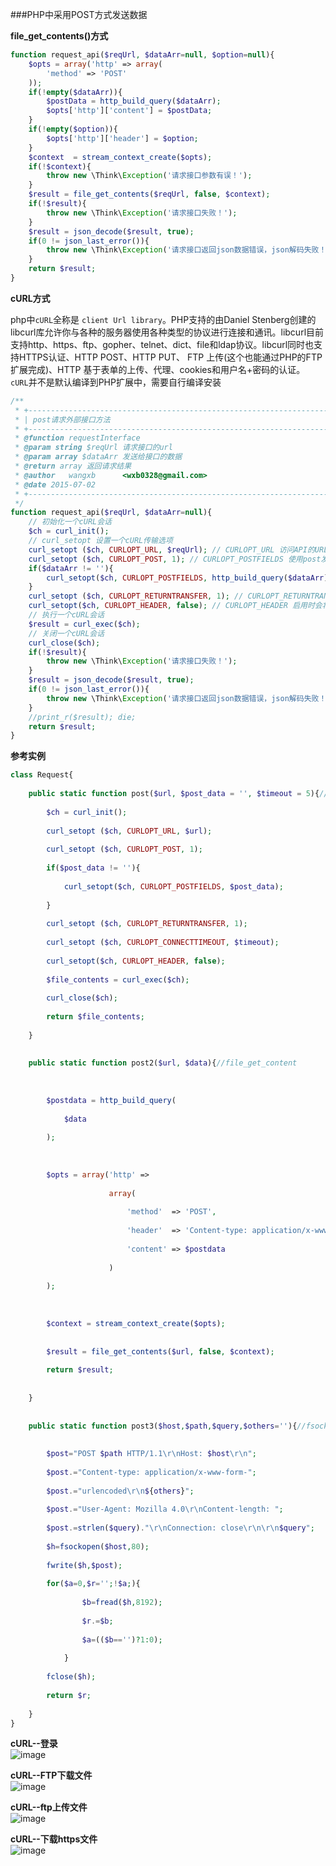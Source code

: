 ###PHP中采用POST方式发送数据

**file_get_contents()方式**
```php
function request_api($reqUrl, $dataArr=null, $option=null){
    $opts = array('http' => array(
        'method' => 'POST'
    ));
    if(!empty($dataArr)){
        $postData = http_build_query($dataArr);
        $opts['http']['content'] = $postData;
    }
    if(!empty($option)){
        $opts['http']['header'] = $option;
    }
    $context  = stream_context_create($opts);
    if(!$context){
        throw new \Think\Exception('请求接口参数有误！');
    }
    $result = file_get_contents($reqUrl, false, $context);
    if(!$result){
        throw new \Think\Exception('请求接口失败！');
    }
    $result = json_decode($result, true);
    if(0 != json_last_error()){
        throw new \Think\Exception('请求接口返回json数据错误，json解码失败！');
    }
    return $result;
}

```

**cURL方式**

php中`cURL`全称是 `client Url library`。PHP支持的由Daniel Stenberg创建的libcurl库允许你与各种的服务器使用各种类型的协议进行连接和通讯。libcurl目前支持http、https、ftp、gopher、telnet、dict、file和ldap协议。libcurl同时也支持HTTPS认证、HTTP POST、HTTP PUT、 FTP 上传(这个也能通过PHP的FTP扩展完成)、HTTP 基于表单的上传、代理、cookies和用户名+密码的认证。    
`cURL`并不是默认编译到PHP扩展中，需要自行编译安装

```php
/**
 * +----------------------------------------------------------------------
 * | post请求外部接口方法
 * +----------------------------------------------------------------------
 * @function requestInterface
 * @param string $reqUrl 请求接口的url
 * @param array $dataArr 发送给接口的数据
 * @return array 返回请求结果
 * @author   wangxb      <wxb0328@gmail.com>
 * @date 2015-07-02
 * +----------------------------------------------------------------------
 */
function request_api($reqUrl, $dataArr=null){
    // 初始化一个cURL会话
    $ch = curl_init();
    // curl_setopt 设置一个cURL传输选项
    curl_setopt ($ch, CURLOPT_URL, $reqUrl); // CURLOPT_URL 访问API的URL地址，也可以在curl_init()函数中设置。
    curl_setopt ($ch, CURLOPT_POST, 1); // CURLOPT_POSTFIELDS 使用post发生的数据
    if($dataArr != ''){
        curl_setopt($ch, CURLOPT_POSTFIELDS, http_build_query($dataArr));
    }
    curl_setopt ($ch, CURLOPT_RETURNTRANSFER, 1); // CURLOPT_RETURNTRANSFER 将curl_exec()获取的信息以文件流的形式返回，而不是直接输出。
    curl_setopt($ch, CURLOPT_HEADER, false); // CURLOPT_HEADER 启用时会将头文件的信息作为数据流输出
    // 执行一个cURL会话
    $result = curl_exec($ch);
    // 关闭一个cURL会话
    curl_close($ch);
    if(!$result){
        throw new \Think\Exception('请求接口失败！');
    }
    $result = json_decode($result, true);
    if(0 != json_last_error()){
        throw new \Think\Exception('请求接口返回json数据错误，json解码失败！');
    }
    //print_r($result); die;
    return $result;
}
```

**参考实例**

```php
class Request{
 
    public static function post($url, $post_data = '', $timeout = 5){//curl
 
        $ch = curl_init();
 
        curl_setopt ($ch, CURLOPT_URL, $url);
 
        curl_setopt ($ch, CURLOPT_POST, 1);
 
        if($post_data != ''){
 
            curl_setopt($ch, CURLOPT_POSTFIELDS, $post_data);
 
        }
 
        curl_setopt ($ch, CURLOPT_RETURNTRANSFER, 1); 
 
        curl_setopt ($ch, CURLOPT_CONNECTTIMEOUT, $timeout);
 
        curl_setopt($ch, CURLOPT_HEADER, false);
 
        $file_contents = curl_exec($ch);
 
        curl_close($ch);
 
        return $file_contents;
 
    }
 
 
    public static function post2($url, $data){//file_get_content
 
         
 
        $postdata = http_build_query(
 
            $data
 
        );
 
         
 
        $opts = array('http' =>
 
                      array(
 
                          'method'  => 'POST',
 
                          'header'  => 'Content-type: application/x-www-form-urlencoded',
 
                          'content' => $postdata
 
                      )
 
        );
 
         
 
        $context = stream_context_create($opts);
 
 
        $result = file_get_contents($url, false, $context);
 
        return $result;
 
 
    }
 
 
    public static function post3($host,$path,$query,$others=''){//fsocket
 
 
        $post="POST $path HTTP/1.1\r\nHost: $host\r\n";
 
        $post.="Content-type: application/x-www-form-";
 
        $post.="urlencoded\r\n${others}";
 
        $post.="User-Agent: Mozilla 4.0\r\nContent-length: ";
 
        $post.=strlen($query)."\r\nConnection: close\r\n\r\n$query";
 
        $h=fsockopen($host,80);
 
        fwrite($h,$post);
 
        for($a=0,$r='';!$a;){
 
                $b=fread($h,8192);
 
                $r.=$b;
 
                $a=(($b=='')?1:0);
 
            }
 
        fclose($h);
 
        return $r;
 
    }
}
```

**cURL--登录**    
![image](https://github.com/wxb/php-code/blob/master/cURL/001.jpg)  

**cURL--FTP下载文件**     
![image](https://github.com/wxb/php-code/blob/master/cURL/002.jpg)   

**cURL--ftp上传文件**              
![image](https://github.com/wxb/php-code/blob/master/cURL/003.jpg)   

**cURL--下载https文件**  
![image](https://github.com/wxb/php-code/blob/master/cURL/004.jpg)
